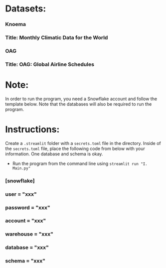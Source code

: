 # Datasets:

### Knoema
### Title: Monthly Climatic Data for the World

### OAG
### Title: OAG: Global Airline Schedules

# Note: 

In order to run the program, you need a Snowflake account and follow the
template below. Note that the databases will also be required to run the
program.

# Instructions:

Create a `.streamlit` folder with a `secrets.toml` file in the directory. Inside of 
the `secrets.toml` file, place the following code from below with your information.
One database and schema is okay.

* Run the program from the command line using `streamlit run "I. Main.py"`

### [snowflake] 

### user = "xxx" 

### password = "xxx" 

### account = "xxx"

### warehouse = "xxx" 

### database = "xxx" 

### schema = "xxx" 